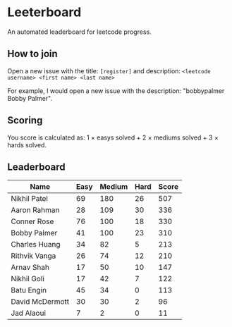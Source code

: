 # Leeterboard

An automated leaderboard for leetcode progress.

## How to join

Open a new issue with the title: `[register]` and description:
`<leetcode username> <first name> <last name>`

For example, I would open a new issue with the description: "bobbypalmer Bobby Palmer".

## Scoring

You score is calculated as:
1 $\times$ easys solved + 2 $\times$ mediums solved + 3 $\times$ hards solved.

## Leaderboard
| Name | Easy | Medium | Hard | Score |
| --- | --- | --- | --- | --- |
| Nikhil Patel | 69 | 180 | 26 | 507 |
| Aaron Rahman | 28 | 109 | 30 | 336 |
| Conner Rose | 76 | 100 | 18 | 330 |
| Bobby Palmer | 41 | 100 | 23 | 310 |
| Charles Huang | 34 | 82 | 5 | 213 |
| Rithvik Vanga | 26 | 74 | 12 | 210 |
| Arnav Shah | 17 | 50 | 10 | 147 |
| Nikhil Goli | 17 | 42 | 7 | 122 |
| Batu Engin | 45 | 34 | 0 | 113 |
| David McDermott | 30 | 30 | 2 | 96 |
| Jad Alaoui | 7 | 2 | 0 | 11 |
